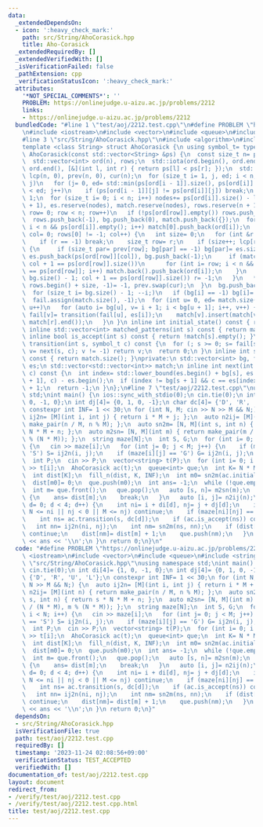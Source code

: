 ```yaml
---
data:
  _extendedDependsOn:
  - icon: ':heavy_check_mark:'
    path: src/String/AhoCorasick.hpp
    title: Aho-Corasick
  _extendedRequiredBy: []
  _extendedVerifiedWith: []
  _isVerificationFailed: false
  _pathExtension: cpp
  _verificationStatusIcon: ':heavy_check_mark:'
  attributes:
    '*NOT_SPECIAL_COMMENTS*': ''
    PROBLEM: https://onlinejudge.u-aizu.ac.jp/problems/2212
    links:
    - https://onlinejudge.u-aizu.ac.jp/problems/2212
  bundledCode: "#line 1 \"test/aoj/2212.test.cpp\"\n#define PROBLEM \"https://onlinejudge.u-aizu.ac.jp/problems/2212\"\
    \n#include <iostream>\n#include <vector>\n#include <queue>\n#include <string>\n\
    #line 3 \"src/String/AhoCorasick.hpp\"\n#include <algorithm>\n#include <numeric>\n\
    template <class String> struct AhoCorasick {\n using symbol_t= typename String::value_type;\n\
    \ AhoCorasick(const std::vector<String> &ps) {\n  const size_t n= ps.size();\n\
    \  std::vector<int> ord(n), rows;\n  std::iota(ord.begin(), ord.end(), 0), std::sort(ord.begin(),\
    \ ord.end(), [&](int l, int r) { return ps[l] < ps[r]; });\n  std::vector<size_t>\
    \ lcp(n, 0), prev(n, 0), cur(n);\n  for (size_t i= 1, j, ed; i < n; lcp[i++]=\
    \ j)\n   for (j= 0, ed= std::min(ps[ord[i - 1]].size(), ps[ord[i]].size()); j\
    \ < ed; j++)\n    if (ps[ord[i - 1]][j] != ps[ord[i]][j]) break;\n  size_t nodes=\
    \ 1;\n  for (size_t i= 0; i < n; i++) nodes+= ps[ord[i]].size() - lcp[i];\n  bg.reserve(nodes\
    \ + 1), es.reserve(nodes), match.reserve(nodes), rows.reserve(n + 1);\n  for (size_t\
    \ row= 0; row < n; row++)\n   if (!ps[ord[row]].empty()) rows.push_back(row);\n\
    \  rows.push_back(-1), bg.push_back(0), match.push_back({});\n  for (int i= 0;\
    \ i < n && ps[ord[i]].empty(); i++) match[0].push_back(ord[i]);\n  for (size_t\
    \ col= 0; rows[0] != -1; col++) {\n   int size= 0;\n   for (int &r: rows) {\n\
    \    if (r == -1) break;\n    size_t row= r;\n    if (size++; lcp[row] <= col)\
    \ {\n     if (size_t par= prev[row]; bg[par] == -1) bg[par]= es.size();\n    \
    \ es.push_back(ps[ord[row]][col]), bg.push_back(-1);\n     if (match.push_back({});\
    \ col + 1 == ps[ord[row]].size())\n      for (int i= row; i < n && ps[ord[i]]\
    \ == ps[ord[row]]; i++) match.back().push_back(ord[i]);\n    }\n    if (cur[row]=\
    \ bg.size() - 1; col + 1 == ps[ord[row]].size()) r= -1;\n   }\n   *std::remove(rows.begin(),\
    \ rows.begin() + size, -1)= -1, prev.swap(cur);\n  }\n  bg.push_back(es.size());\n\
    \  for (size_t i= bg.size() - 1; --i;)\n   if (bg[i] == -1) bg[i]= bg[i + 1];\n\
    \  fail.assign(match.size(), -1);\n  for (int u= 0, ed= match.size(); u < ed;\
    \ u++)\n   for (auto i= bg[u], v= i + 1; i < bg[u + 1]; i++, v++) {\n    int r=\
    \ fail[v]= transition(fail[u], es[i]);\n    match[v].insert(match[v].end(), match[r].begin(),\
    \ match[r].end());\n   }\n }\n inline int initial_state() const { return 0; }\n\
    \ inline std::vector<int> matched_patterns(int s) const { return match[s]; }\n\
    \ inline bool is_accept(int s) const { return !match[s].empty(); }\n inline int\
    \ transition(int s, symbol_t c) const {\n  for (; s >= 0; s= fail[s])\n   if (int\
    \ v= next(s, c); v != -1) return v;\n  return 0;\n }\n inline int state_size()\
    \ const { return match.size(); }\nprivate:\n std::vector<int> bg, fail;\n std::vector<symbol_t>\
    \ es;\n std::vector<std::vector<int>> match;\n inline int next(int s, symbol_t\
    \ c) const {\n  int index= std::lower_bound(es.begin() + bg[s], es.begin() + bg[s\
    \ + 1], c) - es.begin();\n  if (index != bg[s + 1] && c == es[index]) return index\
    \ + 1;\n  return -1;\n }\n};\n#line 7 \"test/aoj/2212.test.cpp\"\nusing namespace\
    \ std;\nint main() {\n ios::sync_with_stdio(0);\n cin.tie(0);\n int di[4]= {1,\
    \ 0, -1, 0};\n int dj[4]= {0, 1, 0, -1};\n char dc[4]= {'D', 'R', 'U', 'L'};\n\
    \ constexpr int INF= 1 << 30;\n for (int N, M; cin >> N >> M && N;) {\n  auto\
    \ ij2n= [M](int i, int j) { return i * M + j; };\n  auto n2ij= [M](int n) { return\
    \ make_pair(n / M, n % M); };\n  auto sn2m= [N, M](int s, int n) { return s *\
    \ N * M + n; };\n  auto m2sn= [N, M](int m) { return make_pair(m / (N * M), m\
    \ % (N * M)); };\n  string maze[N];\n  int S, G;\n  for (int i= 0; i < N; i++)\
    \ {\n   cin >> maze[i];\n   for (int j= 0; j < M; j++) {\n    if (maze[i][j] ==\
    \ 'S') S= ij2n(i, j);\n    if (maze[i][j] == 'G') G= ij2n(i, j);\n   }\n  }\n\
    \  int P;\n  cin >> P;\n  vector<string> t(P);\n  for (int i= 0; i < P; i++) cin\
    \ >> t[i];\n  AhoCorasick ac(t);\n  queue<int> que;\n  int K= N * M * ac.state_size();\n\
    \  int dist[K];\n  fill_n(dist, K, INF);\n  int m0= sn2m(ac.initial_state(), S);\n\
    \  dist[m0]= 0;\n  que.push(m0);\n  int ans= -1;\n  while (!que.empty()) {\n \
    \  int m= que.front();\n   que.pop();\n   auto [s, n]= m2sn(m);\n   if (n == G)\
    \ {\n    ans= dist[m];\n    break;\n   }\n   auto [i, j]= n2ij(n);\n   for (int\
    \ d= 0; d < 4; d++) {\n    int ni= i + di[d], nj= j + dj[d];\n    if (ni < 0 ||\
    \ N <= ni || nj < 0 || M <= nj) continue;\n    if (maze[ni][nj] == '#') continue;\n\
    \    int ns= ac.transition(s, dc[d]);\n    if (ac.is_accept(ns)) continue;\n \
    \   int nn= ij2n(ni, nj);\n    int nm= sn2m(ns, nn);\n    if (dist[nm] != INF)\
    \ continue;\n    dist[nm]= dist[m] + 1;\n    que.push(nm);\n   }\n  }\n  cout\
    \ << ans << '\\n';\n }\n return 0;\n}\n"
  code: "#define PROBLEM \"https://onlinejudge.u-aizu.ac.jp/problems/2212\"\n#include\
    \ <iostream>\n#include <vector>\n#include <queue>\n#include <string>\n#include\
    \ \"src/String/AhoCorasick.hpp\"\nusing namespace std;\nint main() {\n ios::sync_with_stdio(0);\n\
    \ cin.tie(0);\n int di[4]= {1, 0, -1, 0};\n int dj[4]= {0, 1, 0, -1};\n char dc[4]=\
    \ {'D', 'R', 'U', 'L'};\n constexpr int INF= 1 << 30;\n for (int N, M; cin >>\
    \ N >> M && N;) {\n  auto ij2n= [M](int i, int j) { return i * M + j; };\n  auto\
    \ n2ij= [M](int n) { return make_pair(n / M, n % M); };\n  auto sn2m= [N, M](int\
    \ s, int n) { return s * N * M + n; };\n  auto m2sn= [N, M](int m) { return make_pair(m\
    \ / (N * M), m % (N * M)); };\n  string maze[N];\n  int S, G;\n  for (int i= 0;\
    \ i < N; i++) {\n   cin >> maze[i];\n   for (int j= 0; j < M; j++) {\n    if (maze[i][j]\
    \ == 'S') S= ij2n(i, j);\n    if (maze[i][j] == 'G') G= ij2n(i, j);\n   }\n  }\n\
    \  int P;\n  cin >> P;\n  vector<string> t(P);\n  for (int i= 0; i < P; i++) cin\
    \ >> t[i];\n  AhoCorasick ac(t);\n  queue<int> que;\n  int K= N * M * ac.state_size();\n\
    \  int dist[K];\n  fill_n(dist, K, INF);\n  int m0= sn2m(ac.initial_state(), S);\n\
    \  dist[m0]= 0;\n  que.push(m0);\n  int ans= -1;\n  while (!que.empty()) {\n \
    \  int m= que.front();\n   que.pop();\n   auto [s, n]= m2sn(m);\n   if (n == G)\
    \ {\n    ans= dist[m];\n    break;\n   }\n   auto [i, j]= n2ij(n);\n   for (int\
    \ d= 0; d < 4; d++) {\n    int ni= i + di[d], nj= j + dj[d];\n    if (ni < 0 ||\
    \ N <= ni || nj < 0 || M <= nj) continue;\n    if (maze[ni][nj] == '#') continue;\n\
    \    int ns= ac.transition(s, dc[d]);\n    if (ac.is_accept(ns)) continue;\n \
    \   int nn= ij2n(ni, nj);\n    int nm= sn2m(ns, nn);\n    if (dist[nm] != INF)\
    \ continue;\n    dist[nm]= dist[m] + 1;\n    que.push(nm);\n   }\n  }\n  cout\
    \ << ans << '\\n';\n }\n return 0;\n}"
  dependsOn:
  - src/String/AhoCorasick.hpp
  isVerificationFile: true
  path: test/aoj/2212.test.cpp
  requiredBy: []
  timestamp: '2023-11-24 02:08:56+09:00'
  verificationStatus: TEST_ACCEPTED
  verifiedWith: []
documentation_of: test/aoj/2212.test.cpp
layout: document
redirect_from:
- /verify/test/aoj/2212.test.cpp
- /verify/test/aoj/2212.test.cpp.html
title: test/aoj/2212.test.cpp
---
```

